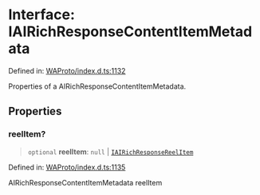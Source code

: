 # Interface: IAIRichResponseContentItemMetadata

Defined in: [WAProto/index.d.ts:1132](https://github.com/Fokusdotid/bail/blob/82f46c566476ac566bfd781dede14412fcdfb787/WAProto/index.d.ts#L1132)

Properties of a AIRichResponseContentItemMetadata.

## Properties

### reelItem?

> `optional` **reelItem**: `null` \| [`IAIRichResponseReelItem`](IAIRichResponseReelItem.md)

Defined in: [WAProto/index.d.ts:1135](https://github.com/Fokusdotid/bail/blob/82f46c566476ac566bfd781dede14412fcdfb787/WAProto/index.d.ts#L1135)

AIRichResponseContentItemMetadata reelItem
